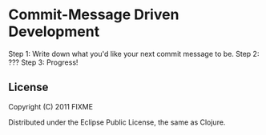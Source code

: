 # Commit-Message Driven Development

Step 1: Write down what you'd like your next commit message to be.
Step 2: ???
Step 3: Progress!

## License

Copyright (C) 2011 FIXME

Distributed under the Eclipse Public License, the same as Clojure.

